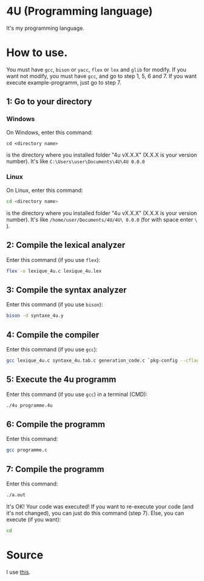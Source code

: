 # 4U (Programming language)
It's my programming language.

# How to use.

You must have ```gcc```, ```bison``` or ```yacc```, ```flex``` or ```lex``` and ```glib``` for modify.
If you want not modify, you must have ```gcc```, and go to step 1, 5, 6 and 7.
If you want execute example-programm, just go to step 7.

## 1: Go to your directory

### Windows
On Windows, enter this command:
```batch
cd <directory name>
```
<directory name> is the directory where you installed folder "4u vX.X.X" (X.X.X is your version number).
It's like ```C:\Users\user\Documents\4U\4U 0.0.0```

### Linux
On Linux, enter this command:
```bash
cd <directory name>
```
<directory name> is the directory where you installed folder "4u vX.X.X" (X.X.X is your version number).
It's like ```/home/user/Documents/4U/4U\ 0.0.0``` (for with space enter ```\ ```).

## 2: Compile the lexical analyzer
  
Enter this command (if you use ```flex```):
```bash
flex -o lexique_4u.c lexique_4u.lex
```
## 3: Compile the syntax analyzer
  
Enter this command (if you use ```bison```):
```bash
bison -d syntaxe_4u.y
```

## 4: Compile the compiler
  
Enter this command (if you use ```gcc```):
```bash
gcc lexique_4u.c syntaxe_4u.tab.c generation_code.c `pkg-config --cflags --libs glib-2.0` -o 4u
```

## 5: Execute the 4u programm

Enter this command (if you use ```gcc```) in a terminal (CMD):
```bash
./4u programme.4u
```

## 6: Compile the programm

Enter this command:
```bash
gcc programme.c
```

## 7: Compile the programm

Enter this command:
```bash
./a.out
```
It's OK! Your code was executed! If you want to re-execute your code (and it's not changed), you can just do this command (step 7).
Else, you can execute (if you want):
```bash
cd
```

# Source

I use [this](https://totodu.net/Compilation/Compilation).
